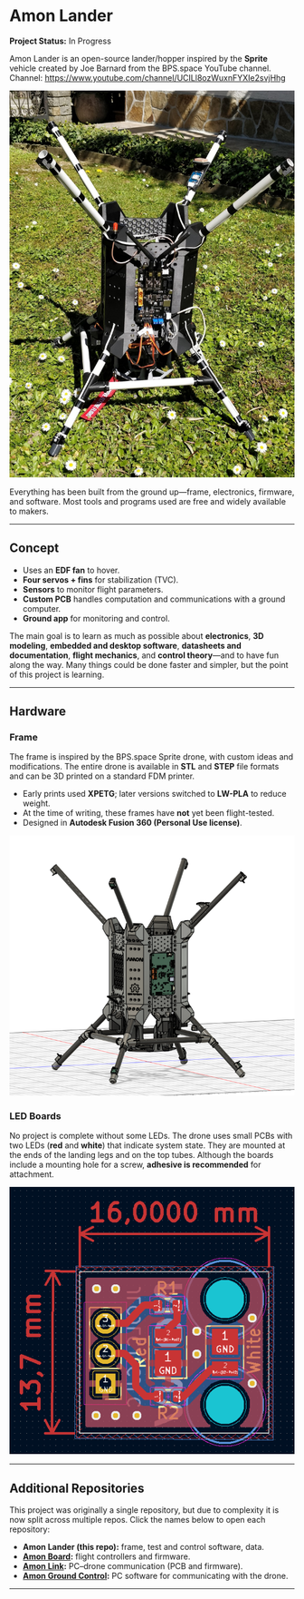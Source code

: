 # Amon Lander

**Project Status:** In Progress

Amon Lander is an open-source lander/hopper inspired by the **Sprite** vehicle created by Joe Barnard from the BPS.space YouTube channel.  
Channel: https://www.youtube.com/channel/UCILl8ozWuxnFYXIe2svjHhg

![Amon Lander](https://github.com/TilenTinta/Amon_Lander/blob/main/Pictures/lander_unfinished.jpg)

Everything has been built from the ground up—frame, electronics, firmware, and software. Most tools and programs used are free and widely available to makers.

---

## Concept

- Uses an **EDF fan** to hover.
- **Four servos + fins** for stabilization (TVC).
- **Sensors** to monitor flight parameters.
- **Custom PCB** handles computation and communications with a ground computer.
- **Ground app** for monitoring and control.

The main goal is to learn as much as possible about **electronics**, **3D modeling**, **embedded and desktop software**, **datasheets and documentation**, **flight mechanics**, and **control theory**—and to have fun along the way. Many things could be done faster and simpler, but the point of this project is learning.

---

## Hardware

### Frame

The frame is inspired by the BPS.space Sprite drone, with custom ideas and modifications. The entire drone is available in **STL** and **STEP** file formats and can be 3D printed on a standard FDM printer.  
- Early prints used **XPETG**; later versions switched to **LW-PLA** to reduce weight.  
- At the time of writing, these frames have **not** yet been flight-tested.  
- Designed in **Autodesk Fusion 360 (Personal Use license)**.

![3D Model](https://github.com/TilenTinta/Amon_Lander/blob/main/Pictures/3DModel/3D_model2.PNG)

### LED Boards

No project is complete without some LEDs. The drone uses small PCBs with two LEDs (**red** and **white**) that indicate system state. They are mounted at the ends of the landing legs and on the top tubes. Although the boards include a mounting hole for a screw, **adhesive is recommended** for attachment.

![LED PCB](https://github.com/TilenTinta/Amon_Lander/blob/main/Pictures/PCB/PCB_LED1.PNG)

---

## Additional Repositories

This project was originally a single repository, but due to complexity it is now split across multiple repos. Click the names below to open each repository:

- **Amon Lander (this repo):** frame, test and control software, data.
- **[Amon Board][amon-board]:** flight controllers and firmware.
- **[Amon Link][amon-link]:** PC–drone communication (PCB and firmware).
- **[Amon Ground Control][amon-gcs]:** PC software for communicating with the drone.

---

[amon-board]: https://github.com/TilenTinta/Amon_Board
[amon-link]:  https://github.com/TilenTinta/Amon_Link
[amon-gcs]:   https://github.com/TilenTinta/Amon_Ground_Control
